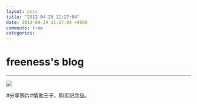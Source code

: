 ```yaml
---
layout: post
title: "2012-04-29 11:27:04"
date: 2012-04-29 11:27:04 +0800
comments: true
categories: 
---
```


# freeness's blog

----------

![](http://okqmqrbgo.bkt.clouddn.com/201204291127041.jpg)

>
\#分享照片\#情歌王子，购买纪念品。